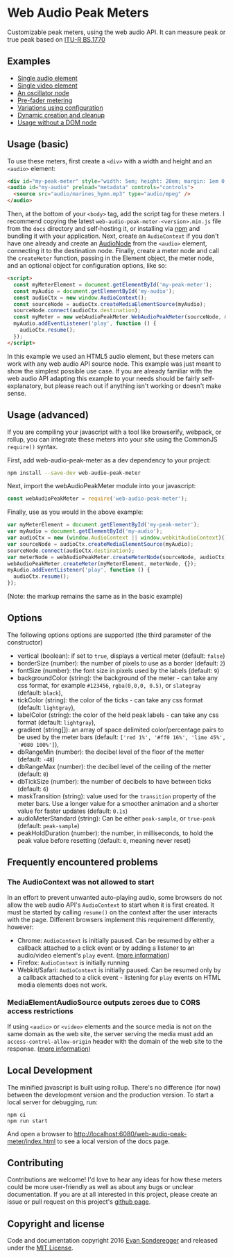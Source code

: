 # Web Audio Peak Meters

Customizable peak meters, using the web audio API. It can measure peak or true peak based on [ITU-R BS.1770](https://www.itu.int/rec/R-REC-BS.1770)

## Examples

- [Single audio element](https://esonderegger.github.io/web-audio-peak-meter/examples/audio.html)
- [Single video element](https://esonderegger.github.io/web-audio-peak-meter/examples/video.html)
- [An oscillator node](https://esonderegger.github.io/web-audio-peak-meter/examples/osc.html)
- [Pre-fader metering](https://esonderegger.github.io/web-audio-peak-meter/examples/pre-fader-video.html)
- [Variations using configuration](https://esonderegger.github.io/web-audio-peak-meter/examples/variations.html)
- [Dynamic creation and cleanup](https://esonderegger.github.io/web-audio-peak-meter/examples/cleanup.html)
- [Usage without a DOM node](https://esonderegger.github.io/web-audio-peak-meter/examples/nodom.html)

## Usage (basic)

To use these meters, first create a `<div>` with a width and height and an `<audio>` element:

```html
<div id="my-peak-meter" style="width: 5em; height: 20em; margin: 1em 0;"></div>
<audio id="my-audio" preload="metadata" controls="controls">
  <source src="audio/marines_hymn.mp3" type="audio/mpeg" />
</audio>
```

Then, at the bottom of your `<body>` tag, add the script tag for these meters. I recommend copying the latest `web-audio-peak-meter-<version>.min.js` file from the `docs` directory and self-hosting it, or installing via [npm](https://www.npmjs.com/package/web-audio-peak-meter) and bundling it with your application. Next, create an `AudioContext` if you don't have one already and create an [AudioNode](https://developer.mozilla.org/en-US/docs/Web/API/AudioNode) from the `<audio>` element, connecting it to the destination node. Finally, create a meter node and call the `createMeter` function, passing in the Element object, the meter node, and an optional object for configuration options, like so:

```html
<script>
  const myMeterElement = document.getElementById('my-peak-meter');
  const myAudio = document.getElementById('my-audio');
  const audioCtx = new window.AudioContext();
  const sourceNode = audioCtx.createMediaElementSource(myAudio);
  sourceNode.connect(audioCtx.destination);
  const myMeter = new webAudioPeakMeter.WebAudioPeakMeter(sourceNode, myMeterElement);
  myAudio.addEventListener('play', function () {
    audioCtx.resume();
  });
</script>
```

In this example we used an HTML5 audio element, but these meters can work with any web audio API source node. This example was just meant to show the simplest possible use case. If you are already familiar with the web audio API adapting this example to your needs should be fairly self-explanatory, but please reach out if anything isn't working or doesn't make sense.

## Usage (advanced)

If you are compiling your javascript with a tool like browserify, webpack, or rollup, you can integrate these meters into your site using the CommonJS `require()` syntax.

First, add web-audio-peak-meter as a dev dependency to your project:

```bash
npm install --save-dev web-audio-peak-meter
```

Next, import the webAudioPeakMeter module into your javascript:

```js
const webAudioPeakMeter = require('web-audio-peak-meter');
```

Finally, use as you would in the above example:

```js
var myMeterElement = document.getElementById('my-peak-meter');
var myAudio = document.getElementById('my-audio');
var audioCtx = new (window.AudioContext || window.webkitAudioContext)();
var sourceNode = audioCtx.createMediaElementSource(myAudio);
sourceNode.connect(audioCtx.destination);
var meterNode = webAudioPeakMeter.createMeterNode(sourceNode, audioCtx);
webAudioPeakMeter.createMeter(myMeterElement, meterNode, {});
myAudio.addEventListener('play', function () {
  audioCtx.resume();
});
```

(Note: the markup remains the same as in the basic example)

## Options

The following options options are supported (the third parameter of the constructor)

- vertical (boolean): if set to `true`, displays a vertical meter (default: `false`)
- borderSize (number): the number of pixels to use as a border (default: `2`)
- fontSize (number): the font size in pixels used by the labels (default: `9`)
- backgroundColor (string): the background of the meter - can take any css format, for example `#123456`, `rgba(0,0,0, 0.5)`, or `slategray` (default: `black`),
- tickColor (string): the color of the ticks - can take any css format (default: `lightgray`),
- labelColor (string): the color of the held peak labels - can take any css format (default: `lightgray`),
- gradient (string[]): an array of space delimited color/percentage pairs to be used by the meter bars (default: `['red 1%', '#ff0 16%', 'lime 45%', '#080 100%']`),
- dbRangeMin (number): the decibel level of the floor of the metter (default: `-48`)
- dbRangeMax (number): the decibel level of the ceiling of the metter (default: `0`)
- dbTickSize (number): the number of decibels to have between ticks (default: `6`)
- maskTransition (string): value used for the `transition` property of the meter bars. Use a longer value for a smoother animation and a shorter value for faster updates (default: `0.1s`)
- audioMeterStandard (string): Can be either `peak-sample`, or `true-peak` (default: `peak-sample`)
- peakHoldDuration (number): the number, in milliseconds, to hold the peak value before resetting (default: `0`, meaning never reset)

## Frequently encountered problems

### The AudioContext was not allowed to start

In an effort to prevent unwanted auto-playing audio, some browsers do not allow the web audio API's `AudioContext` to start when it is first created. It must be started by calling `resume()` on the context after the user interacts with the page. Different browsers implement this requirement differently, however:

- Chrome: `AudioContext` is initially paused. Can be resumed by either a callback attached to a click event or by adding a listener to an audio/video element's `play` event. ([more information](https://developer.chrome.com/blog/autoplay/#webaudio))
- Firefox: `AudioContext` is initially running
- Webkit/Safari: `AudioContext` is initially paused. Can be resumed only by a callback attached to a click event - listening for `play` events on HTML media elements does not work.

### MediaElementAudioSource outputs zeroes due to CORS access restrictions

If using `<audio>` or `<video>` elements and the source media is not on the same domain as the web site, the server serving the media must add an `access-control-allow-origin` header with the domain of the web site to the response. ([more information](https://developer.mozilla.org/en-US/docs/Web/HTML/Attributes/crossorigin))

## Local Development

The minified javascript is built using rollup. There's no difference (for now) between the development version and the production version. To start a local server for debugging, run:

```
npm ci
npm run start
```

And open a browser to [http://localhost:6080/web-audio-peak-meter/index.html](http://localhost:6080/web-audio-peak-meter/index.html) to see a local version of the docs page.

## Contributing

Contributions are welcome! I'd love to hear any ideas for how these meters could be more user-friendly as well as about any bugs or unclear documentation. If you are at all interested in this project, please create an issue or pull request on this project's [github page](https://github.com/esonderegger/web-audio-peak-meter).

## Copyright and license

Code and documentation copyright 2016 [Evan Sonderegger](https://rpy.xyz) and released under the [MIT License](https://github.com/esonderegger/web-audio-peak-meter/blob/master/LICENSE).

